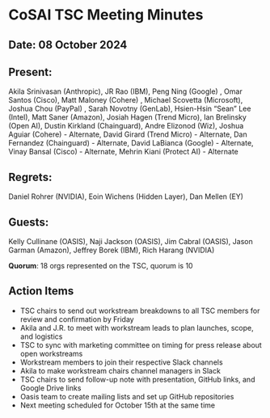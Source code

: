 # CoSAI TSC Meeting Minutes 

## Date: 08 October 2024

## Present:
Akila Srinivasan (Anthropic), JR Rao (IBM), Peng Ning (Google) , Omar Santos (Cisco), Matt Maloney (Cohere) , Michael Scovetta (Microsoft), Joshua Chou (PayPal) , Sarah Novotny (GenLab), Hsien-Hsin “Sean” Lee (Intel), Matt Saner (Amazon), Josiah Hagen (Trend Micro), Ian Brelinsky (Open AI), Dustin Kirkland (Chainguard), Andre Elizonod (Wiz), Joshua Aguiar (Cohere) - Alternate, David Girard (Trend Micro) - Alternate, Dan Fernandez (Chainguard) - Alternate, David LaBianca (Google) - Alternate, Vinay Bansal (Cisco) - Alternate, Mehrin Kiani (Protect AI) - Alternate 

## Regrets:   
Daniel Rohrer (NVIDIA), Eoin Wichens (Hidden Layer), Dan Mellen (EY)

## Guests: 
Kelly Cullinane (OASIS), Naji Jackson (OASIS), Jim Cabral (OASIS), Jason Garman (Amazon), Jeffrey Borek (IBM), Rich Harang (NVIDIA)

**Quorum**: 18 orgs represented on the TSC, quorum is 10

## Action Items
*  TSC chairs to send out workstream breakdowns to all TSC members for review and confirmation by Friday
*  Akila and J.R. to meet with workstream leads to plan launches, scope, and logistics
*  TSC to sync with marketing committee on timing for press release about open workstreams
*  Workstream members to join their respective Slack channels
*  Akila to make workstream chairs channel managers in Slack
*  TSC chairs to send follow-up note with presentation, GitHub links, and Google Drive links
*  Oasis team to create mailing lists and set up GitHub repositories
*  Next meeting scheduled for October 15th at the same time


